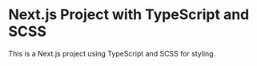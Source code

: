 # Next.js Project with TypeScript and SCSS

This is a Next.js project using TypeScript and SCSS for styling.